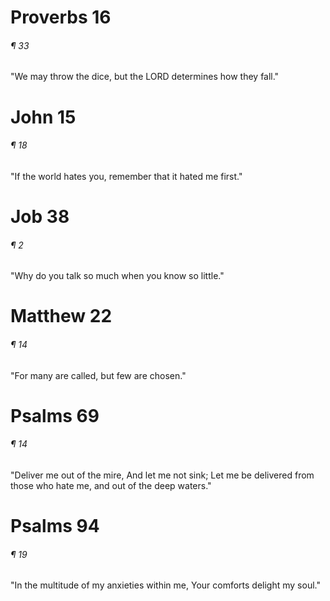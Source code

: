 # Proverbs 16
###### ¶ 33
"We may throw the dice, but the LORD determines how they fall."

# John 15
###### ¶ 18
"If the world hates you, remember that it hated me first."

# Job 38
###### ¶ 2
"Why do you talk so much when you know so little."

# Matthew 22
###### ¶ 14
"For many are called, but few are chosen."

# Psalms 69
###### ¶ 14
"Deliver me out of the mire, And let me not sink; Let me be delivered from those who hate me, and out of the deep waters."

# Psalms 94
###### ¶ 19
"In the multitude of my anxieties within me, Your comforts delight my soul."
